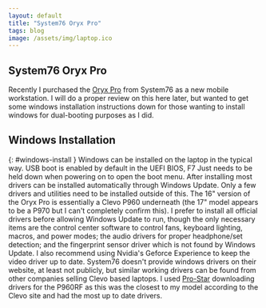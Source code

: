 ```yaml
---
layout: default
title: "System76 Oryx Pro"
tags: blog
image: /assets/img/laptop.ico
---
```


## System76 Oryx Pro
Recently I purchased the [Oryx Pro](https://system76.com/laptops/oryx) from System76 as a new mobile workstation. I will do a proper review on this here later, but wanted to get some windows installation instructions down for those wanting to install windows for dual-booting purposes as I did.

## Windows Installation
{: #windows-install }
Windows can be installed on the laptop in the typical way. USB boot is enabled by default in the UEFI BIOS, F7 Just needs to be held down when powering on to open the boot menu. After installing most drivers can be installed automatically through Windows Update. Only a few drivers and utilities need to be installed outside of this. The 16" version of the Oryx Pro is essentially a Clevo P960 underneath (the 17" model appears to be a P970 but I can't completely confirm this). I prefer to install all official drivers before allowing Windows Update to run, though the only necessary items are the control center software to control fans, keyboard lighting, macros, and power modes; the audio drivers for proper headphone/set detection; and the fingerprint sensor driver which is not found by Windows Update. I also recommend using Nvidia's Geforce Experience to keep the video driver up to date. System76 doesn't provide windows drivers on their website, at least not publicly, but similar working drivers can be found from other companies selling Clevo based laptops. I used [Pro-Star](https://www.pro-star.com/driver-downloads) downloading drivers for the P960RF as this was the closest to my model according to the Clevo site and had the most up to date drivers.
